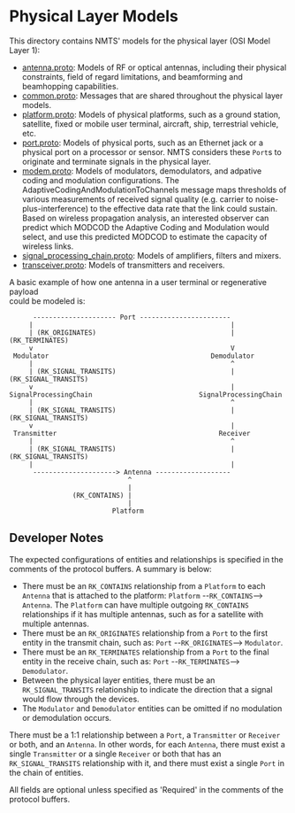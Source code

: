 # Physical Layer Models

This directory contains NMTS' models for the physical layer (OSI Model Layer 1):
* [antenna.proto](./antenna.proto): Models of RF or optical antennas, including their physical constraints, field of regard limitations, and beamforming and beamhopping capabilities. 
* [common.proto](./common.proto): Messages that are shared throughout the physical layer models. 
* [platform.proto](./platform.proto): Models of physical platforms, such as a ground station, satellite, fixed or mobile user terminal, aircraft, ship, terrestrial vehicle, etc.
* [port.proto](./port.proto): Models of physical ports, such as an Ethernet jack or a physical port on a processor or sensor. NMTS considers these `Port`s to originate and terminate signals in the physical layer.
* [modem.proto](./modem.proto): Models of modulators, demodulators, and adpative coding and modulation configurations. The AdaptiveCodingAndModulationToChannels message maps thresholds of various measurements of received signal quality (e.g. carrier to noise-plus-interference) to the effective data rate that the link could sustain. Based on wireless propagation analysis, an interested observer can predict which MODCOD the Adaptive Coding and Modulation would select, and use this predicted MODCOD to estimate the capacity of wireless links. 
* [signal_processing_chain.proto](./signal_processing_chain.proto): Models of amplifiers, filters and mixers.
* [transceiver.proto](./transceiver.proto): Models of transmitters and receivers.

A basic example of how one antenna in a user terminal or regenerative payload  
could be modeled is:

```
      --------------------- Port -----------------------
     |                                                  |
     | (RK_ORIGINATES)                                  | (RK_TERMINATES)             
     v                                                  V
 Modulator                                         Demodulator
     |                                                  ^
     | (RK_SIGNAL_TRANSITS)                             | (RK_SIGNAL_TRANSITS)             
     v                                                  |
SignalProcessingChain                           SignalProcessingChain
     |                                                  ^
     | (RK_SIGNAL_TRANSITS)                             | (RK_SIGNAL_TRANSITS)             
     v                                                  |
 Transmitter                                         Receiver
     |                                                  ^
     | (RK_SIGNAL_TRANSITS)                             | (RK_SIGNAL_TRANSITS)             
     |                                                  |
      ---------------------> Antenna ------------------- 
                              ^
                              |
                (RK_CONTAINS) |
                              |
                          Platform
```

## Developer Notes
The expected configurations of entities and relationships is specified in the comments of the protocol buffers. A summary is below:
* There must be an `RK_CONTAINS` relationship from a `Platform` to each `Antenna` that is attached to the platform: `Platform` --`RK_CONTAINS`--> `Antenna`. The `Platform` can have multiple outgoing `RK_CONTAINS` relationships if it has multiple antennas, such as for a satellite with multiple antennas.
* There must be an `RK_ORIGINATES` relationship from a `Port` to the first entity in the transmit chain, such as: `Port` --`RK_ORIGINATES`--> `Modulator`.  
* There must be an `RK_TERMINATES` relationship from a `Port` to the final entity in the receive chain, such as: `Port` --`RK_TERMINATES`--> `Demodulator`.
* Between the physical layer entities, there must be an `RK_SIGNAL_TRANSITS` relationship to indicate the direction that a signal would flow through the devices.    
* The `Modulator` and `Demodulator` entities can be omitted if no modulation or demodulation occurs.

There must be a 1:1 relationship between a `Port`, a `Transmitter` or `Receiver` or both, and an `Antenna`. In other words, for each `Antenna`, there must exist a single `Transmitter` or a single `Receiver` or both that has an `RK_SIGNAL_TRANSITS` relationship with it, and there must exist a single `Port` in the chain of entities.

All fields are optional unless specified as 'Required' in the comments of the protocol buffers.
